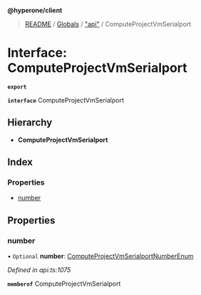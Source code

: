 **@hyperone/client**

> [README](../README.md) / [Globals](../globals.md) / ["api"](../modules/_api_.md) / ComputeProjectVmSerialport

# Interface: ComputeProjectVmSerialport

**`export`** 

**`interface`** ComputeProjectVmSerialport

## Hierarchy

* **ComputeProjectVmSerialport**

## Index

### Properties

* [number](_api_.computeprojectvmserialport.md#number)

## Properties

### number

• `Optional` **number**: [ComputeProjectVmSerialportNumberEnum](../enums/_api_.computeprojectvmserialportnumberenum.md)

*Defined in api.ts:1075*

**`memberof`** ComputeProjectVmSerialport
